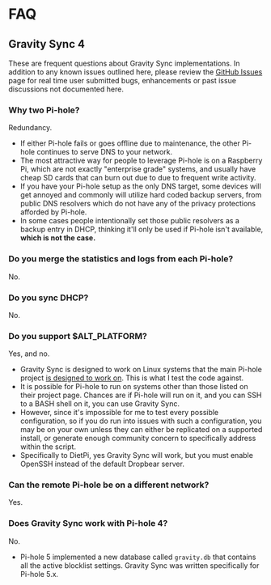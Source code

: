 # FAQ

## Gravity Sync 4

These are frequent questions about Gravity Sync implementations. In addition to any known issues outlined here, please review the [GitHub Issues](https://github.com/vmstan/gravity-sync/issues) page for real time user submitted bugs, enhancements or past issue discussions not documented here.

### Why two Pi-hole?

Redundancy.

- If either Pi-hole fails or goes offline due to maintenance, the other Pi-hole continues to serve DNS to your network.
- The most attractive way for people to leverage Pi-hole is on a Raspberry Pi, which are not exactly "enterprise grade" systems, and usually have cheap SD cards that can burn out due to due to frequent write activity.
- If you have your Pi-hole setup as the only DNS target, some devices will get annoyed and commonly will utilize hard coded backup servers, from public DNS resolvers which do not have any of the privacy protections afforded by Pi-hole.
- In some cases people intentionally set those public resolvers as a backup entry in DHCP, thinking it'll only be used if Pi-hole isn't available, **which is not the case.**

### Do you merge the statistics and logs from each Pi-hole?

No.

### Do you sync DHCP?

No.

### Do you support $ALT_PLATFORM?

Yes, and no.

- Gravity Sync is designed to work on Linux systems that the main Pi-hole project [is designed to work on](https://docs.pi-hole.net/main/prerequisites/#supported-operating-systems). This is what I test the code against.
- It is possible for Pi-hole to run on systems other than those listed on their project page. Chances are if Pi-hole will run on it, and you can SSH to a BASH shell on it, you can use Gravity Sync.
- However, since it's impossible for me to test every possible configuration, so if you do run into issues with such a configuration, you may be on your own unless they can either be replicated on a supported install, or generate enough community concern to specifically address within the script.
- Specifically to DietPi, yes Gravity Sync will work, but you must enable OpenSSH instead of the default Dropbear server.

### Can the remote Pi-hole be on a different network?

Yes.

### Does Gravity Sync work with Pi-hole 4?

No.

- Pi-hole 5 implemented a new database called `gravity.db` that contains all the active blocklist settings. Gravity Sync was written specifically for Pi-hole 5.x.